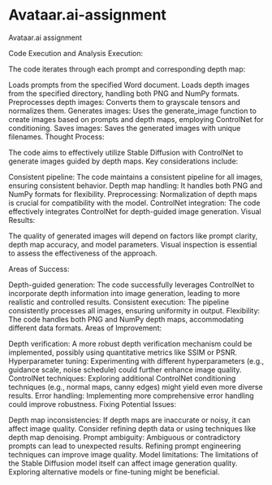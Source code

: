 # Avataar.ai-assignment
Avataar.ai assignment


Code Execution and Analysis
Execution:

The code iterates through each prompt and corresponding depth map:

Loads prompts from the specified Word document.
Loads depth images from the specified directory, handling both PNG and NumPy formats.
Preprocesses depth images: Converts them to grayscale tensors and normalizes them.
Generates images: Uses the generate_image function to create images based on prompts and depth maps, employing ControlNet for conditioning.
Saves images: Saves the generated images with unique filenames.
Thought Process:

The code aims to effectively utilize Stable Diffusion with ControlNet to generate images guided by depth maps. Key considerations include:

Consistent pipeline: The code maintains a consistent pipeline for all images, ensuring consistent behavior.
Depth map handling: It handles both PNG and NumPy formats for flexibility.
Preprocessing: Normalization of depth maps is crucial for compatibility with the model.
ControlNet integration: The code effectively integrates ControlNet for depth-guided image generation.
Visual Results:

The quality of generated images will depend on factors like prompt clarity, depth map accuracy, and model parameters. Visual inspection is essential to assess the effectiveness of the approach.

Areas of Success:

Depth-guided generation: The code successfully leverages ControlNet to incorporate depth information into image generation, leading to more realistic and controlled results.
Consistent execution: The pipeline consistently processes all images, ensuring uniformity in output.
Flexibility: The code handles both PNG and NumPy depth maps, accommodating different data formats.
Areas of Improvement:

Depth verification: A more robust depth verification mechanism could be implemented, possibly using quantitative metrics like SSIM or PSNR.
Hyperparameter tuning: Experimenting with different hyperparameters (e.g., guidance scale, noise schedule) could further enhance image quality.
ControlNet techniques: Exploring additional ControlNet conditioning techniques (e.g., normal maps, canny edges) might yield even more diverse results.
Error handling: Implementing more comprehensive error handling could improve robustness.
Fixing Potential Issues:

Depth map inconsistencies: If depth maps are inaccurate or noisy, it can affect image quality. Consider refining depth data or using techniques like depth map denoising.
Prompt ambiguity: Ambiguous or contradictory prompts can lead to unexpected results. Refining prompt engineering techniques can improve image quality.
Model limitations: The limitations of the Stable Diffusion model itself can affect image generation quality. Exploring alternative models or fine-tuning might be beneficial.

